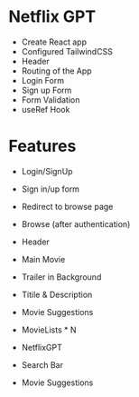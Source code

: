 # Netflix GPT

- Create React app
- Configured TailwindCSS
- Header
- Routing of the App
- Login Form
- Sign up Form
- Form Validation
- useRef Hook

# Features

- Login/SignUp
- Sign in/up form
- Redirect to browse page

- Browse (after authentication)
- Header
- Main Movie
- Trailer in Background
- Titile & Description
- Movie Suggestions
- MovieLists \* N

- NetflixGPT
- Search Bar
- Movie Suggestions

